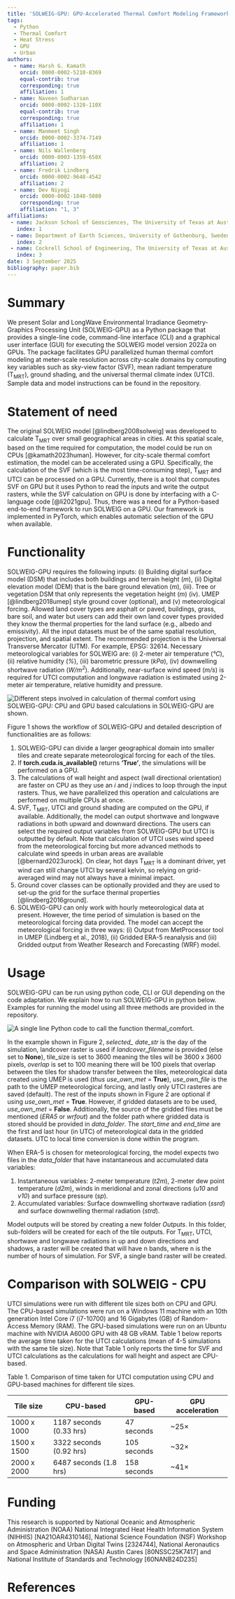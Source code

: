 ```yaml
---
title: 'SOLWEIG-GPU: GPU-Accelerated Thermal Comfort Modeling Framework for Urban Digital Twins'
tags:
  - Python
  - Thermal Comfort
  - Heat Stress
  - GPU
  - Urban
authors:
  - name: Harsh G. Kamath
    orcid: 0000-0002-5210-8369
    equal-contrib: true
    corresponding: true
    affiliation: 1 
  - name: Naveen Sudharsan
    orcid: 0000-0002-1328-110X
    equal-contrib: true
    corresponding: true
    affiliation: 1
  - name: Manmeet Singh
    orcid: 0000-0002-3374-7149
    affiliation: 1
  - name: Nils Wallenberg
    orcid: 0000-0003-1359-658X
    affiliation: 2
  - name: Fredrik Lindberg
    orcid: 0000-0002-9648-4542
    affiliation: 2
  - name: Dev Niyogi
    orcid: 0000-0002-1848-5080
    corresponding: true
    affiliation: "1, 3" 
affiliations:
 - name: Jackson School of Geosciences, The University of Texas at Austin, USA
   index: 1
 - name: Department of Earth Sciences, University of Gothenburg, Sweden
   index: 2
 - name: Cockrell School of Engineering, The University of Texas at Austin, USA
   index: 3
date: 3 September 2025
bibliography: paper.bib
---
```


# Summary

We present Solar and LongWave Environmental Irradiance Geometry-Graphics Processing Unit (SOLWEIG-GPU) as a Python package that provides a single-line code, command-line interface (CLI) and a graphical user interface (GUI) for executing the SOLWEIG model version 2022a on GPUs. The package facilitates GPU parallelized human thermal comfort modeling at meter-scale resolution across city-scale domains by computing key variables such as sky-view factor (SVF), mean radiant temperature (T<sub>MRT</sub>), ground shading, and the universal thermal climate index (UTCI). Sample data and model instructions can be found in the repository.

# Statement of need

The original SOLWEIG model [@lindberg2008solweig] was developed to calculate T<sub>MRT</sub> over small geographical areas in cities. At this spatial scale, based on the time required for computation, the model could be run on CPUs [@kamath2023human]. However, for city-scale thermal comfort estimation, the model can be accelerated using a GPU. Specifically, the calculation of the SVF (which is the most time-consuming step), T<sub>MRT</sub> and UTCI can be processed on a GPU. Currently, there is a tool that computes SVF on GPU but it uses Python to read the inputs and write the output rasters, while the SVF calculation on GPU is done by interfacing with a C-language code [@li2021gpu]. Thus, there was a need for a Python-based end-to-end framework to run SOLWEIG on a GPU. Our framework is implemented in PyTorch, which enables automatic selection of the GPU when available. 


# Functionality 
SOLWEIG-GPU requires the following inputs: (i) Building digital surface model (DSM) that includes both buildings and terrain height (*m*), (ii) Digital elevation model (DEM) that is the bare ground elevation (*m*), (iii). Tree or vegetation DSM that only represents the vegetation height (*m*) (iv). UMEP [@lindberg2018umep] style ground cover (optional), and (v) meteorological forcing. Allowed land cover types are asphalt or paved, buildings, grass, bare soil, and water but users can add their own land cover types provided they know the thermal properties for the land surface (e.g., albedo and emissivity). All the input datasets must be of the same spatial resolution, projection, and spatial extent. The recommended projection is the Universal Transverse Mercator (UTM). For example, EPSG: 32614. Necessary meteorological variables for SOLWEIG are: (i) 2-meter air temperature (*℃*), (ii) relative humidity (*%*), (iii) barometric pressure (*kPa*), (iv) downwelling shortwave radiation (*W/m<sup>2</sup>*). Additionally, near-surface wind speed (*m/s*) is required for UTCI computation and longwave radiation is estimated using 2-meter air temperature, relative humidity and pressure. 

![Different steps involved in calculation of `thermal comfort` using SOLWEIG-GPU: CPU and GPU based calculations in SOLWEIG-GPU are shown.](figures/figure1.png)

Figure 1 shows the workflow of SOLWEIG-GPU and detailed description of functionalities are as follows:
  1. SOLWEIG-GPU can divide a larger geographical domain into smaller tiles and create separate meteorological forcing for each of the tiles. 
  2. If **torch.cuda.is_available()** returns **‘True’**, the simulations will be performed on a GPU.
  3. The calculations of wall height and aspect (wall directional orientation) are faster on CPU as they use an *i* and *j* indices to loop through the input rasters. Thus, we have parallelized this operation and calculations are performed on multiple CPUs at once.
  4. SVF, T<sub>MRT</sub>, UTCI and ground shading are computed on the GPU, if available. Additionally, the model can output shortwave and longwave radiations in both upward and downward directions. The users can select the required output variables from SOLWEIG-GPU but UTCI is outputted by default. Note that calculation of UTCI uses wind speed from the meteorological forcing but more advanced methods to calculate wind speeds in urban areas are available [@bernard2023urock]. On clear, hot days T<sub>MRT</sub> is a dominant driver, yet wind can still change UTCI by several kelvin, so relying on grid-averaged wind may not always have a minimal impact.
  5. Ground cover classes can be optionally provided and they are used to set-up the grid for the surface thermal properties [@lindberg2016ground].
  6. SOLWEIG-GPU can only work with hourly meteorological data at present. However, the time period of simulation is based on the meteorological forcing data provided. The model can accept the meteorological forcing in three ways: (i) Output from MetProcessor tool in UMEP (Lindberg et al., 2018), (ii) Gridded ERA-5 reanalysis and (iii) Gridded output from Weather Research and Forecasting (WRF) model. 


# Usage 

SOLWEIG-GPU can be run using python code, CLI or GUI depending on the code adaptation. We explain how to run SOLWEIG-GPU in python below. Examples for running the model using all three methods are provided in the repository. 

![A single line Python code to call the function `thermal_comfort`.](figures/figure2.png)

In the example shown in Figure 2, *selected_ date_str* is the day of the simulation, landcover raster is used if *landcover_filename* is provided (else set to **None**), tile_size is set to 3600 meaning the tiles will be 3600 x 3600 pixels, *overlap* is set to 100 meaning there will be 100 pixels that overlap between the tiles for shadow transfer between the tiles, meteorological data created using UMEP is used (*thus use_own_met* = **True**), *use_own_file* is the path to the UMEP meteorological forcing, and lastly only UTCI rasteres are saved (default). The rest of the inputs shown in Figure 2 are optional if using *use_own_met* = **True**. However, if gridded datasets are to be used, *use_own_met* = **False**. Additionally, the source of the gridded files must be mentioned (*ERA5* or *wrfout*) and the folder path where gridded data is stored should be provided in *data_folder*. The *start_time* and *end_time* are the first and last hour (in UTC) of meteorological data in the gridded datasets. UTC to local time conversion is done within the program.

When ERA-5 is chosen for meteorological forcing, the model expects two files in the *data_folder* that have instantaneous and accumulated data variables: 
  1. Instantaneous variables: 2-meter temperature (*t2m*), 2-meter dew point temperature (*d2m*),  winds in meridional and zonal directions (*u10* and *v10*) and surface pressure (*sp*).
  2. Accumulated variables: Surface downwelling shortwave radiation (*ssrd*) and surface downwelling thermal radiation (*strd*).
     
Model outputs will be stored by creating a new folder *Outputs*. In this folder, sub-folders will be created for each of the tile outputs. For T<sub>MRT</sub>, UTCI, shortwave and longwave radiations in up and down directions and shadows, a raster will be created that will have n bands, where n is the number of hours of simulation. For SVF, a single band raster will be created. 

# Comparison with SOLWEIG - CPU
UTCI simulations were run with different tile sizes both on CPU and GPU. The CPU-based simulations were run on a Windows 11 machine with an 10th generation Intel Core i7 (i7-10700) and 16 Gigabytes (GB) of Random-Access Memory (RAM). The GPU-based simulations were run on an Ubuntu machine with NVIDIA A6000 GPU with 48 GB vRAM. Table 1 below reports the average time taken for the UTCI calculations (mean of 4-5 simulations with the same tile size). Note that Table 1 only reports the time for SVF and UTCI calculations as the calculations for wall height and aspect are CPU-based.

Table 1. Comparison of time taken for UTCI computation using CPU and GPU-based machines for different tile sizes.

| Tile size     | CPU-based               | GPU-based | GPU acceleration |
|---------------|-------------------------|-----------|------------------|
| 1000 x 1000   | 1187 seconds (0.33 hrs) | 47 seconds| ~25×             |
| 1500 x 1500   | 3322 seconds (0.92 hrs) | 105 seconds| ~32×            |
| 2000 x 2000   | 6487 seconds (1.8 hrs)  | 158 seconds| ~41×            |


# Funding

This research is supported by National Oceanic and Atmospheric Administration (NOAA) National Integrated Heat Health Information System (NIHHIS) [NA21OAR4310146], National Science Foundation (NSF) Workshop on Atmospheric and Urban Digital Twins [2324744],  National Aeronautics and Space Administration (NASA) Austin Cares [80NSSC25K7417] and National Institute of Standards and Technology [60NANB24D235]

# References

